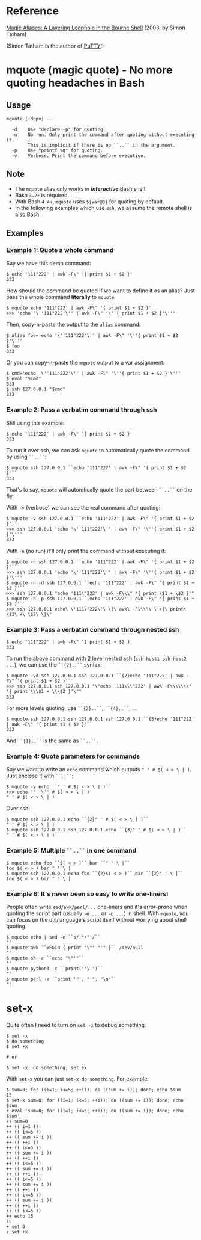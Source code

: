 [magic]: https://www.chiark.greenend.org.uk/~sgtatham/aliases.html
[PuTTY]: https://www.chiark.greenend.org.uk/~sgtatham/putty/

# Reference

[Magic Aliases: A Layering Loophole in the Bourne Shell][magic] (2003, by Simon Tatham)

(Simon Tatham is the author of [PuTTY]!)

# mquote (magic quote) - No more quoting headaches in Bash

## Usage

~~~
mquote [-dnpv] ...

  -d    Use "declare -p" for quoting.
  -n    No run. Only print the command after quoting without executing it.
        This is implicit if there is no ``..`` in the argument.
  -p    Use "printf %q" for quoting.
  -v    Verbose. Print the command before execution.
~~~

## Note

* The `mquote` alias only works in ***interactive*** Bash shell.
* Bash `3.2+` is required.
* With Bash `4.4+`, `mquote` uses `${var@Q}` for quoting by default.
* In the following examples which use `ssh`, we assume the remote shell is also Bash.

## Examples

### Example 1: Quote a whole command

Say we have this demo command:

~~~
$ echo '111"222' | awk -F\" '{ print $1 + $2 }'
333
~~~

How should the command be quoted if we want to define it as an alias? Just pass the whole command **literally** to `mquote`:

~~~
$ mquote echo '111"222' | awk -F\" '{ print $1 + $2 }'
>>> 'echo '\''111"222'\'' | awk -F\" '\''{ print $1 + $2 }'\'''
~~~

Then, copy-n-paste the output to the `alias` command:

~~~
$ alias foo='echo '\''111"222'\'' | awk -F\" '\''{ print $1 + $2 }'\'''
$ foo
333
~~~

Or you can copy-n-paste the `mquote` output to a var assignment:

~~~
$ cmd='echo '\''111"222'\'' | awk -F\" '\''{ print $1 + $2 }'\'''
$ eval "$cmd"
333
$ ssh 127.0.0.1 "$cmd"
333
~~~

### Example 2: Pass a verbatim command through ssh

Still using this example:

~~~
$ echo '111"222' | awk -F\" '{ print $1 + $2 }'
333
~~~

To run it over ssh, we can ask `mquote` to automatically quote the command by using ``` ``..`` ```:

~~~
$ mquote ssh 127.0.0.1 ``echo '111"222' | awk -F\" '{ print $1 + $2 }'``
333
~~~

That's to say, `mquote` will automtically quote the part between ``` ``..`` ``` on the fly.

With `-v` (verbose) we can see the real command after quoting:

~~~
$ mquote -v ssh 127.0.0.1 ``echo '111"222' | awk -F\" '{ print $1 + $2 }'``
>>> ssh 127.0.0.1 'echo '\''111"222'\'' | awk -F\" '\''{ print $1 + $2 }'\'''
333
~~~

With `-n` (no run) it'll only print the command without executing it:

~~~
$ mquote -n ssh 127.0.0.1 ``echo '111"222' | awk -F\" '{ print $1 + $2 }'``
>>> ssh 127.0.0.1 'echo '\''111"222'\'' | awk -F\" '\''{ print $1 + $2 }'\'''
$ mquote -n -d ssh 127.0.0.1 ``echo '111"222' | awk -F\" '{ print $1 + $2 }'``
>>> ssh 127.0.0.1 "echo '111\"222' | awk -F\\\" '{ print \$1 + \$2 }'"
$ mquote -n -p ssh 127.0.0.1 ``echo '111"222' | awk -F\" '{ print $1 + $2 }'``
>>> ssh 127.0.0.1 echo\ \'111\"222\'\ \|\ awk\ -F\\\"\ \'\{\ print\ \$1\ +\ \$2\ \}\'
~~~

### Example 3: Pass a verbatim command through nested ssh

~~~
$ echo '111"222' | awk -F\" '{ print $1 + $2 }'
333
~~~

To run the above command with 2 level nested ssh (`ssh host1 ssh host2 ...`), we can use the ``` ``{2}..`` ``` syntax:

~~~
$ mquote -vd ssh 127.0.0.1 ssh 127.0.0.1 ``{2}echo '111"222' | awk -F\" '{ print $1 + $2 }'``
>>> ssh 127.0.0.1 ssh 127.0.0.1 "\"echo '111\\\"222' | awk -F\\\\\\\" '{ print \\\$1 + \\\$2 }'\""
333
~~~

For more levels quoting, use ``` ``{3}..`` ```, ``` ``{4}..`` ```, ...

~~~
$ mquote ssh 127.0.0.1 ssh 127.0.0.1 ssh 127.0.0.1 ``{3}echo '111"222' | awk -F\" '{ print $1 + $2 }'``
333
~~~

And ``` ``{1}..`` ``` is the same as ``` ``..`` ```.

### Example 4: Quote parameters for commands

Say we want to write an `echo` command which outputs `" ' # $( < > \ | )`. Just enclose it with ``` ``..`` ```:

~~~
$ mquote -v echo ``" ' # $( < > \ | )``
>>> echo '" '\'' # $( < > \ | )'
" ' # $( < > \ | )
~~~

Over ssh:

~~~
$ mquote ssh 127.0.0.1 echo ``{2}" ' # $( < > \ | )``
" ' # $( < > \ | )
$ mquote ssh 127.0.0.1 ssh 127.0.0.1 echo ``{3}" ' # $( < > \ | )``
" ' # $( < > \ | )
~~~

### Example 5: Multiple ``` ``..`` ``` in one command

~~~
$ mquote echo foo ``$( < > )`` bar ``" ' \ |``
foo $( < > ) bar " ' \ |
$ mquote ssh 127.0.0.1 echo foo ``{2}$( < > )`` bar ``{2}" ' \ |``
foo $( < > ) bar " ' \ |
~~~

### Example 6: It's never been so easy to write one-liners!

People often write `sed/awk/perl/...` one-liners and it's error-prone when quoting the
script part (usually `-e ...` or `-c ...`) in shell. With `mquote`, you can focus on
the util/language's script itself without worrying about shell quoting.

~~~
$ mquote echo | sed -e ``s/.*/"'/``
"'
$ mquote awk ``BEGIN { print "\"" "'" }`` /dev/null
"'
$ mquote sh -c ``echo "\"'"``
"'
$ mquote python3 -c ``print('"\'')``
"'
$ mquote perl -e ``print '"', "'", "\n"``
"'
~~~

# set-x

Quite often I need to turn on `set -x` to debug something:

~~~
$ set -x
$ do something
$ set +x

# or

$ set -x; do something; set +x
~~~

With `set-x` you can just `set-x do something`. For example:

~~~
$ sum=0; for ((i=1; i<=5; ++i)); do ((sum += i)); done; echo $sum
15
$ set-x sum=0; for ((i=1; i<=5; ++i)); do ((sum += i)); done; echo $sum
+ eval 'sum=0; for ((i=1; i<=5; ++i)); do ((sum += i)); done; echo $sum'
++ sum=0
++ (( i=1 ))
++ (( i<=5 ))
++ (( sum += i ))
++ (( ++i ))
++ (( i<=5 ))
++ (( sum += i ))
++ (( ++i ))
++ (( i<=5 ))
++ (( sum += i ))
++ (( ++i ))
++ (( i<=5 ))
++ (( sum += i ))
++ (( ++i ))
++ (( i<=5 ))
++ (( sum += i ))
++ (( ++i ))
++ (( i<=5 ))
++ echo 15
15
+ set 0
+ set +x
~~~
